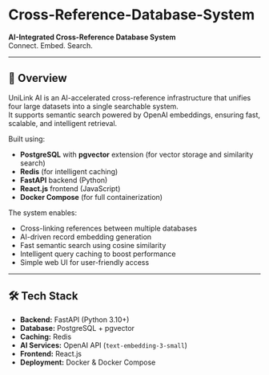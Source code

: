 # Cross-Reference-Database-System


**AI-Integrated Cross-Reference Database System**  
Connect. Embed. Search.

---

## 📄 Overview

UniLink AI is an AI-accelerated cross-reference infrastructure that unifies four large datasets into a single searchable system.  
It supports semantic search powered by OpenAI embeddings, ensuring fast, scalable, and intelligent retrieval.

Built using:
- **PostgreSQL** with **pgvector** extension (for vector storage and similarity search)
- **Redis** (for intelligent caching)
- **FastAPI** backend (Python)
- **React.js** frontend (JavaScript)
- **Docker Compose** (for full containerization)

The system enables:
- Cross-linking references between multiple databases
- AI-driven record embedding generation
- Fast semantic search using cosine similarity
- Intelligent query caching to boost performance
- Simple web UI for user-friendly access

---

## 🛠️ Tech Stack

- **Backend:** FastAPI (Python 3.10+)
- **Database:** PostgreSQL + pgvector
- **Caching:** Redis
- **AI Services:** OpenAI API (`text-embedding-3-small`)
- **Frontend:** React.js
- **Deployment:** Docker & Docker Compose


